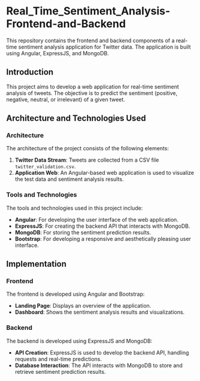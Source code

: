# Real_Time_Sentiment_Analysis-Frontend-and-Backend

This repository contains the frontend and backend components of a real-time sentiment analysis application for Twitter data. The application is built using Angular, ExpressJS, and MongoDB.

## Introduction

This project aims to develop a web application for real-time sentiment analysis of tweets. The objective is to predict the sentiment (positive, negative, neutral, or irrelevant) of a given tweet.

## Architecture and Technologies Used

### Architecture

The architecture of the project consists of the following elements:
1. **Twitter Data Stream**: Tweets are collected from a CSV file `twitter_validation.csv`.
2. **Application Web**: An Angular-based web application is used to visualize the test data and sentiment analysis results.

### Tools and Technologies

The tools and technologies used in this project include:
- **Angular**: For developing the user interface of the web application.
- **ExpressJS**: For creating the backend API that interacts with MongoDB.
- **MongoDB**: For storing the sentiment prediction results.
- **Bootstrap**: For developing a responsive and aesthetically pleasing user interface.

## Implementation

### Frontend

The frontend is developed using Angular and Bootstrap:
- **Landing Page**: Displays an overview of the application.
- **Dashboard**: Shows the sentiment analysis results and visualizations.

### Backend

The backend is developed using ExpressJS and MongoDB:
- **API Creation**: ExpressJS is used to develop the backend API, handling requests and real-time predictions.
- **Database Interaction**: The API interacts with MongoDB to store and retrieve sentiment prediction results.
